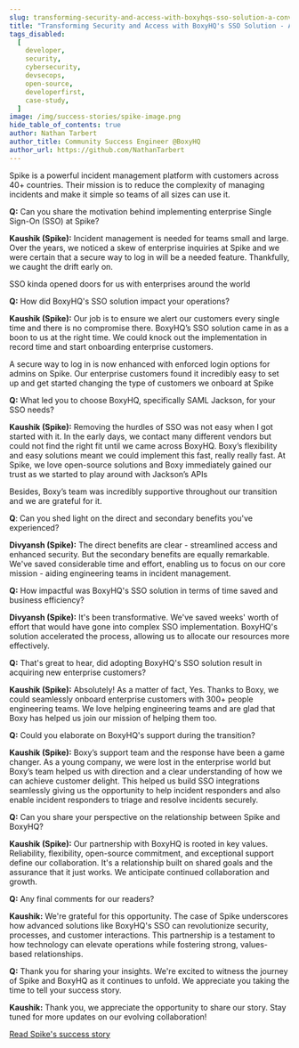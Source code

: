 ```yaml
---
slug: transforming-security-and-access-with-boxyhqs-sso-solution-a-conversation-with-the-spike-team
title: "Transforming Security and Access with BoxyHQ's SSO Solution - A Conversation with the Spike Team"
tags_disabled:
  [
    developer,
    security,
    cybersecurity,
    devsecops,
    open-source,
    developerfirst,
    case-study,
  ]
image: /img/success-stories/spike-image.png
hide_table_of_contents: true
author: Nathan Tarbert
author_title: Community Success Engineer @BoxyHQ
author_url: https://github.com/NathanTarbert
---
```


Spike is a powerful incident management platform with customers across 40+ countries. Their mission is to reduce the complexity of managing incidents and make it simple so teams of all sizes can use it.

**Q:** Can you share the motivation behind implementing enterprise Single Sign-On (SSO) at Spike?

**Kaushik (Spike):** Incident management is needed for teams small and large. Over the years, we noticed a skew of enterprise inquiries at Spike and we were certain that a secure way to log in will be a needed feature. Thankfully, we caught the drift early on.

SSO kinda opened doors for us with enterprises around the world

**Q:** How did BoxyHQ's SSO solution impact your operations?

**Kaushik (Spike):** Our job is to ensure we alert our customers every single time and there is no compromise there. BoxyHQ’s SSO solution came in as a boon to us at the right time. We could knock out the implementation in record time and start onboarding enterprise customers.

A secure way to log in is now enhanced with enforced login options for admins on Spike. Our enterprise customers found it incredibly easy to set up and get started changing the type of customers we onboard at Spike

**Q:** What led you to choose BoxyHQ, specifically SAML Jackson, for your SSO needs?

**Kaushik (Spike):** Removing the hurdles of SSO was not easy when I got started with it.
In the early days, we contact many different vendors but could not find the right fit until we came across BoxyHQ.
Boxy’s flexibility and easy solutions meant we could implement this fast, really really fast.
At Spike, we love open-source solutions and Boxy immediately gained our trust as we started to play around with Jackson’s APIs

Besides, Boxy’s team was incredibly supportive throughout our transition and we are grateful for it.

**Q**: Can you shed light on the direct and secondary benefits you've experienced?

**Divyansh (Spike):** The direct benefits are clear - streamlined access and enhanced security. But the secondary benefits are equally remarkable. We've saved considerable time and effort, enabling us to focus on our core mission - aiding engineering teams in incident management.

**Q:** How impactful was BoxyHQ's SSO solution in terms of time saved and business efficiency?

**Divyansh (Spike):** It's been transformative. We've saved weeks' worth of effort that would have gone into complex SSO implementation. BoxyHQ's solution accelerated the process, allowing us to allocate our resources more effectively.

**Q:** That's great to hear, did adopting BoxyHQ's SSO solution result in acquiring new enterprise customers?

**Kaushik (Spike):** Absolutely! As a matter of fact, Yes. Thanks to Boxy, we could seamlessly onboard enterprise customers with 300+ people engineering teams. We love helping engineering teams and are glad that Boxy has helped us join our mission of helping them too.

**Q:** Could you elaborate on BoxyHQ's support during the transition?

**Kaushik (Spike):** Boxy’s support team and the response have been a game changer. As a young company, we were lost in the enterprise world but Boxy’s team helped us with direction and a clear understanding of how we can achieve customer delight. This helped us build SSO integrations seamlessly giving us the opportunity to help incident responders and also enable incident responders to triage and resolve incidents securely.

**Q:** Can you share your perspective on the relationship between Spike and BoxyHQ?

**Kaushik (Spike):** Our partnership with BoxyHQ is rooted in key values. Reliability, flexibility, open-source commitment, and exceptional support define our collaboration. It's a relationship built on shared goals and the assurance that it just works. We anticipate continued collaboration and growth.

**Q:** Any final comments for our readers?

**Kaushik:** We're grateful for this opportunity. The case of Spike underscores how advanced solutions like BoxyHQ's SSO can revolutionize security, processes, and customer interactions. This partnership is a testament to how technology can elevate operations while fostering strong, values-based relationships.

**Q:** Thank you for sharing your insights. We're excited to witness the journey of Spike and BoxyHQ as it continues to unfold. We appreciate you taking the time to tell your success story.

**Kaushik:** Thank you, we appreciate the opportunity to share our story. Stay tuned for more updates on our evolving collaboration!

<div style={{ textAlign: "center" }}>
  <a href="/success-stories/spike-boosts-time-to-market-and-enterprise-security-with-boxyhqs-sso-solution" class="button button--primary button--outline">Read Spike's success story</a>
</div>
